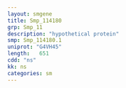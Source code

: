 ```yaml
---
layout: smgene
title: Smp_114180
grp: Smp_11
description: "hypothetical protein"
smp: Smp_114180.1
uniprot: "G4VH45"
length:   651
cdd: "ns"
kk: ns
categories: sm
---
```

